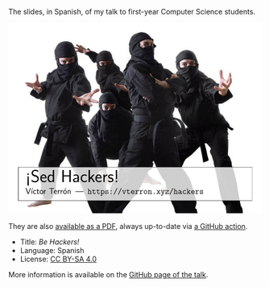 The slides, in Spanish, of my talk to first-year Computer Science students.

[![Front](./pics/cover.svg)][pdf]

They are also [available as a PDF][pdf], always up-to-date via [a GitHub action](.github/workflows/latex.yml).

-   Title: *Be Hackers!*
-   Language: Spanish
-   License: [CC BY-SA 4.0](http://creativecommons.org/licenses/by-sa/4.0/)

More information is available on the [GitHub page of the talk](http://vterron.github.io/sed-hackers/).

[pdf]: http://static.vterron.xyz/sed-hackers.pdf
